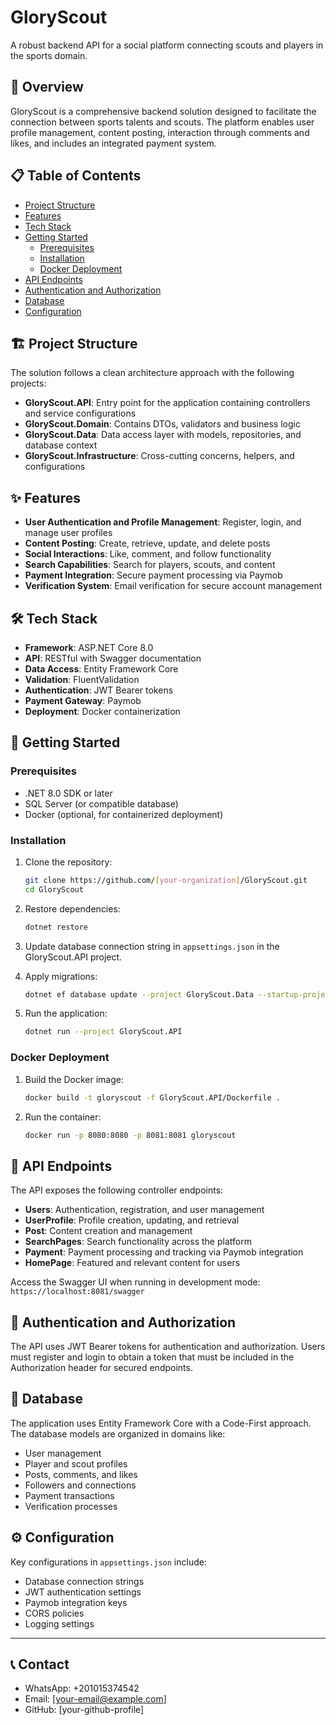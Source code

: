 # GloryScout

A robust backend API for a social platform connecting scouts and players in the sports domain.

## 🚀 Overview

GloryScout is a comprehensive backend solution designed to facilitate the connection between sports talents and scouts. The platform enables user profile management, content posting, interaction through comments and likes, and includes an integrated payment system.

## 📋 Table of Contents

- [Project Structure](#project-structure)
- [Features](#features)
- [Tech Stack](#tech-stack)
- [Getting Started](#getting-started)
  - [Prerequisites](#prerequisites)
  - [Installation](#installation)
  - [Docker Deployment](#docker-deployment)
- [API Endpoints](#api-endpoints)
- [Authentication and Authorization](#authentication-and-authorization)
- [Database](#database)
- [Configuration](#configuration)

## 🏗️ Project Structure

The solution follows a clean architecture approach with the following projects:

- **GloryScout.API**: Entry point for the application containing controllers and service configurations
- **GloryScout.Domain**: Contains DTOs, validators and business logic
- **GloryScout.Data**: Data access layer with models, repositories, and database context
- **GloryScout.Infrastructure**: Cross-cutting concerns, helpers, and configurations

## ✨ Features

- **User Authentication and Profile Management**: Register, login, and manage user profiles
- **Content Posting**: Create, retrieve, update, and delete posts
- **Social Interactions**: Like, comment, and follow functionality
- **Search Capabilities**: Search for players, scouts, and content
- **Payment Integration**: Secure payment processing via Paymob
- **Verification System**: Email verification for secure account management

## 🛠️ Tech Stack

- **Framework**: ASP.NET Core 8.0
- **API**: RESTful with Swagger documentation
- **Data Access**: Entity Framework Core
- **Validation**: FluentValidation
- **Authentication**: JWT Bearer tokens
- **Payment Gateway**: Paymob
- **Deployment**: Docker containerization

## 🏁 Getting Started

### Prerequisites

- .NET 8.0 SDK or later
- SQL Server (or compatible database)
- Docker (optional, for containerized deployment)

### Installation

1. Clone the repository:
   ```bash
   git clone https://github.com/[your-organization]/GloryScout.git
   cd GloryScout
   ```

2. Restore dependencies:
   ```bash
   dotnet restore
   ```

3. Update database connection string in `appsettings.json` in the GloryScout.API project.

4. Apply migrations:
   ```bash
   dotnet ef database update --project GloryScout.Data --startup-project GloryScout.API
   ```

5. Run the application:
   ```bash
   dotnet run --project GloryScout.API
   ```

### Docker Deployment

1. Build the Docker image:
   ```bash
   docker build -t gloryscout -f GloryScout.API/Dockerfile .
   ```

2. Run the container:
   ```bash
   docker run -p 8080:8080 -p 8081:8081 gloryscout
   ```

## 🔌 API Endpoints

The API exposes the following controller endpoints:

- **Users**: Authentication, registration, and user management
- **UserProfile**: Profile creation, updating, and retrieval
- **Post**: Content creation and management
- **SearchPages**: Search functionality across the platform
- **Payment**: Payment processing and tracking via Paymob integration
- **HomePage**: Featured and relevant content for users

Access the Swagger UI when running in development mode: `https://localhost:8081/swagger`

## 🔐 Authentication and Authorization

The API uses JWT Bearer tokens for authentication and authorization. Users must register and login to obtain a token that must be included in the Authorization header for secured endpoints.

## 💾 Database

The application uses Entity Framework Core with a Code-First approach. The database models are organized in domains like:

- User management
- Player and scout profiles
- Posts, comments, and likes
- Followers and connections
- Payment transactions
- Verification processes

## ⚙️ Configuration

Key configurations in `appsettings.json` include:

- Database connection strings
- JWT authentication settings
- Paymob integration keys
- CORS policies
- Logging settings

---

## 📞 Contact

- WhatsApp: +201015374542
- Email: [your-email@example.com]
- GitHub: [your-github-profile]
